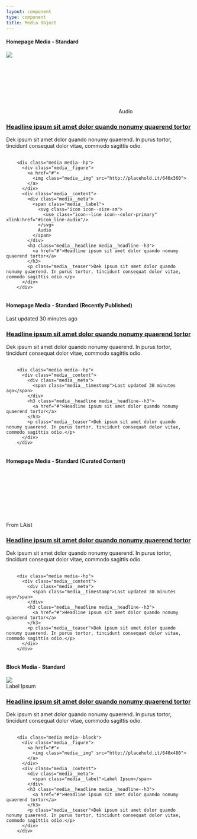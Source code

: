```yaml
---
layout: component
type: component
title: Media Object
---
```


#### Homepage Media - Standard

<div class="example__container-lg">
<div class="media media--hp">
  <div class="media__figure">
    <a href="#">
      <img class="media__img" src="http://placehold.it/640x360">
    </a>
  </div>
  <div class="media__content">
    <div class="media__meta">
      <span class="media__label">
        <svg class="icon icon--size-sm icon--left">
          <use class="icon--line icon--color-primary" xlink:href="#icon_line-audio"/>
        </svg>
        Audio
      </span>
    </div>
    <h3 class="media__headline media__headline--h3">
      <a href="#">Headline ipsum sit amet dolor quando nonumy quaerend tortor</a>
    </h3>
    <p class="media__teaser">Dek ipsum sit amet dolor quando nonumy quaerend. In purus tortor, tincidunt consequat dolor vitae, commodo sagittis odio.</p>
  </div>
</div>
</div>

<pre>
  <code>
    &lt;div class="media media--hp">
      &lt;div class="media__figure">
        &lt;a href="#">
          &lt;img class="media__img" src="http://placehold.it/640x360">
        &lt;/a>
      &lt;/div>
      &lt;div class="media__content">
        &lt;div class="media__meta">
          &lt;span class="media__label">
            &lt;svg class="icon icon--size-sm">
              &lt;use class="icon--line icon--color-primary" xlink:href="#icon_line-audio"/>
            &lt;/svg>
            Audio
          &lt;/span>
        &lt;/div>
        &lt;h3 class="media__headline media__headline--h3">
          &lt;a href="#">Headline ipsum sit amet dolor quando nonumy quaerend tortor&lt;/a>
        &lt;/h3>
        &lt;p class="media__teaser">Dek ipsum sit amet dolor quando nonumy quaerend. In purus tortor, tincidunt consequat dolor vitae, commodo sagittis odio.&lt;/p>
      &lt;/div>
    &lt;/div>
  </code>
</pre>

#### Homepage Media - Standard (Recently Published)

<div class="example__container-lg">
<div class="media media--hp">
  <div class="media__content">
    <div class="media__meta">
      <span class="media__timestamp">Last updated 30 minutes ago</span>
    </div>
    <h3 class="media__headline media__headline--h3">
      <a href="#">Headline ipsum sit amet dolor quando nonumy quaerend tortor</a>
    </h3>
    <p class="media__teaser">Dek ipsum sit amet dolor quando nonumy quaerend. In purus tortor, tincidunt consequat dolor vitae, commodo sagittis odio.</p>
  </div>
</div>
</div>

<pre>
  <code>
    &lt;div class="media media--hp">
      &lt;div class="media__content">
        &lt;div class="media__meta">
          &lt;span class="media__timestamp">Last updated 30 minutes ago&lt;/span>
        &lt;/div>
        &lt;h3 class="media__headline media__headline--h3">
          &lt;a href="#">Headline ipsum sit amet dolor quando nonumy quaerend tortor&lt;/a>
        &lt;/h3>
        &lt;p class="media__teaser">Dek ipsum sit amet dolor quando nonumy quaerend. In purus tortor, tincidunt consequat dolor vitae, commodo sagittis odio.&lt;/p>
      &lt;/div>
    &lt;/div>
  </code>
</pre>

#### Homepage Media - Standard (Curated Content)

<div class="example__container-lg">
<div class="media media--hp">
  <div class="media__content">
    <div class="media__meta">
      <span class="media__source">
        From LAist
        <svg class="icon icon--size-sm icon--right">
          <use class="icon--line icon--color-gray" xlink:href="#icon_line-outbound-link"/>
        </svg>
      </span>
    </div>
    <h3 class="media__headline media__headline--h3">
      <a href="#">Headline ipsum sit amet dolor quando nonumy quaerend tortor</a>
    </h3>
    <p class="media__teaser">Dek ipsum sit amet dolor quando nonumy quaerend. In purus tortor, tincidunt consequat dolor vitae, commodo sagittis odio.</p>
  </div>
</div>
</div>

<pre>
  <code>
    &lt;div class="media media--hp">
      &lt;div class="media__content">
        &lt;div class="media__meta">
          &lt;span class="media__timestamp">Last updated 30 minutes ago&lt;/span>
        &lt;/div>
        &lt;h3 class="media__headline media__headline--h3">
          &lt;a href="#">Headline ipsum sit amet dolor quando nonumy quaerend tortor&lt;/a>
        &lt;/h3>
        &lt;p class="media__teaser">Dek ipsum sit amet dolor quando nonumy quaerend. In purus tortor, tincidunt consequat dolor vitae, commodo sagittis odio.&lt;/p>
      &lt;/div>
    &lt;/div>
  </code>
</pre>

#### Block Media - Standard

<div class="example__container-med">
<div class="media media--block">
  <div class="media__figure">
    <a href="#">
      <img class="media__img" src="http://placehold.it/640x480">
    </a>
  </div>
  <div class="media__content">
    <div class="media__meta">
      <span class="media__label">Label Ipsum</span>
    </div>
    <h3 class="media__headline media__headline--h3">
      <a href="#">Headline ipsum sit amet dolor quando nonumy quaerend tortor</a>
    </h3>
    <p class="media__teaser">Dek ipsum sit amet dolor quando nonumy quaerend. In purus tortor, tincidunt consequat dolor vitae, commodo sagittis odio.</p>
  </div>
</div>
</div>

<pre>
  <code>
    &lt;div class="media media--block">
      &lt;div class="media__figure">
        &lt;a href="#">
          &lt;img class="media__img" src="http://placehold.it/640x480">
        &lt;/a>
      &lt;/div>
      &lt;div class="media__content">
        &lt;div class="media__meta">
          &lt;span class="media__label">Label Ipsum&lt;/span>
        &lt;/div>
        &lt;h3 class="media__headline media__headline--h3">
          &lt;a href="#">Headline ipsum sit amet dolor quando nonumy quaerend tortor&lt;/a>
        &lt;/h3>
        &lt;p class="media__teaser">Dek ipsum sit amet dolor quando nonumy quaerend. In purus tortor, tincidunt consequat dolor vitae, commodo sagittis odio.&lt;/p>
      &lt;/div>
    &lt;/div>
  </code>
</pre>
